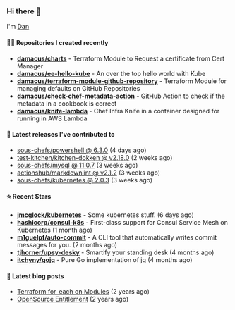 

### Hi there 👋

I'm [Dan](https://medium.com/@dan.m.webb)

#### 👨‍💻 Repositories I created recently
- **[damacus/charts](https://github.com/damacus/charts)** - Terraform Module to Request a certificate from Cert Manager
- **[damacus/ee-hello-kube](https://github.com/damacus/ee-hello-kube)** - An over the top hello world with Kube
- **[damacus/terraform-module-github-repository](https://github.com/damacus/terraform-module-github-repository)** - Terraform Module for managing defaults on GitHub Repositories
- **[damacus/check-chef-metadata-action](https://github.com/damacus/check-chef-metadata-action)** - GitHub Action to check if the metadata in a cookbook is correct
- **[damacus/knife-lambda](https://github.com/damacus/knife-lambda)** - Chef Infra Knife in a container designed for running in AWS Lambda

#### 🚀 Latest releases I've contributed to


- [sous-chefs/powershell @ 6.3.0](https://github.com/sous-chefs/powershell/releases/tag/6.3.0) (4 days ago)
- [test-kitchen/kitchen-dokken @ v2.18.0](https://github.com/test-kitchen/kitchen-dokken/releases/tag/v2.18.0) (2 weeks ago)
- [sous-chefs/mysql @ 11.0.7](https://github.com/sous-chefs/mysql/releases/tag/11.0.7) (3 weeks ago)
- [actionshub/markdownlint @ v2.1.2](https://github.com/actionshub/markdownlint/releases/tag/v2.1.2) (3 weeks ago)
- [sous-chefs/kubernetes @ 2.0.3](https://github.com/sous-chefs/kubernetes/releases/tag/2.0.3) (3 weeks ago)

#### ⭐ Recent Stars


- **[jmcglock/kubernetes](https://github.com/jmcglock/kubernetes)** - Some kubernetes stuff. (6 days ago)
- **[hashicorp/consul-k8s](https://github.com/hashicorp/consul-k8s)** - First-class support for Consul Service Mesh on Kubernetes (1 month ago)
- **[m1guelpf/auto-commit](https://github.com/m1guelpf/auto-commit)** - A CLI tool that automatically writes commit messages for you. (2 months ago)
- **[tjhorner/upsy-desky](https://github.com/tjhorner/upsy-desky)** - Smartify your standing desk (4 months ago)
- **[itchyny/gojq](https://github.com/itchyny/gojq)** - Pure Go implementation of jq (4 months ago)

#### 📄 Latest blog posts
- [Terraform for_each on Modules](https://medium.com/@dan.m.webb/terraform-for-each-on-modules-bcf17c97e9ff?source=rss-bbba9c670f6e------2) (2 years ago)
- [OpenSource Entitlement](https://medium.com/@dan.m.webb/opensource-entitlement-f4584a035063?source=rss-bbba9c670f6e------2) (2 years ago)
